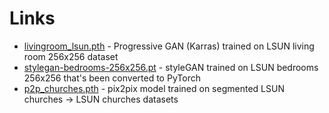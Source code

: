 # Links
* [livingroom_lsun.pth](https://drive.google.com/file/d/10W1FTuM-n_UuIejtfe57rAxd5WoVwZm_/view?usp=sharing) - Progressive GAN (Karras) trained on LSUN living room 256x256 dataset
* [stylegan-bedrooms-256x256.pt](https://drive.google.com/file/d/1aA_xjd_BvPoc6-a3D7iqtbJhkBpl_SKR/view?usp=sharing) - styleGAN trained on LSUN bedrooms 256x256 that's been converted to PyTorch
* [p2p_churches.pth](https://drive.google.com/file/d/1jje7MUYf-VAsbqEf9iwqR5TEY4iFBFYG/view?usp=sharing) - pix2pix model trained on segmented LSUN churches -> LSUN churches datasets